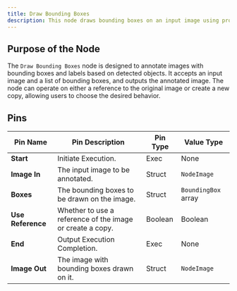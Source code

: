 ```yaml
---
title: Draw Bounding Boxes
description: This node draws bounding boxes on an input image using provided bounding box coordinates and annotations. It can operate on a reference of the image or create a copy, providing flexibility in how the image is modified.
---
```


## Purpose of the Node
The `Draw Bounding Boxes` node is designed to annotate images with bounding boxes and labels based on detected objects. It accepts an input image and a list of bounding boxes, and outputs the annotated image. The node can operate on either a reference to the original image or create a new copy, allowing users to choose the desired behavior.

## Pins

| Pin Name      | Pin Description                                                  | Pin Type | Value Type   |
|---------------|------------------------------------------------------------------|----------|--------------|
| **Start**     | Initiate Execution.                                            | Exec     | None         |
| **Image In**  | The input image to be annotated.                                 | Struct   | `NodeImage`  |
| **Boxes**     | The bounding boxes to be drawn on the image.                      | Struct   | `BoundingBox` array |
| **Use Reference** | Whether to use a reference of the image or create a copy. | Boolean  | Boolean      |
| **End**       | Output Execution Completion.                                   | Exec     | None         |
| **Image Out** | The image with bounding boxes drawn on it.                         | Struct   | `NodeImage`  |